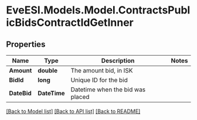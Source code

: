 # EveESI.Models.Model.ContractsPublicBidsContractIdGetInner

## Properties

Name | Type | Description | Notes
------------ | ------------- | ------------- | -------------
**Amount** | **double** | The amount bid, in ISK | 
**BidId** | **long** | Unique ID for the bid | 
**DateBid** | **DateTime** | Datetime when the bid was placed | 

[[Back to Model list]](../README.md#documentation-for-models) [[Back to API list]](../README.md#documentation-for-api-endpoints) [[Back to README]](../README.md)

